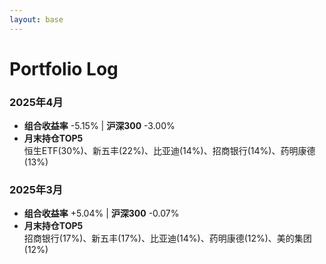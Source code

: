 ```yaml
---
layout: base 
---
```


# Portfolio Log

### 2025年4月
- **组合收益率** -5.15% | **沪深300** -3.00%  
- **月末持仓TOP5**  
恒生ETF(30%)、新五丰(22%)、比亚迪(14%)、招商银行(14%)、药明康德(13%)

### 2025年3月
- **组合收益率** +5.04% | **沪深300** -0.07%  
- **月末持仓TOP5**  
招商银行(17%)、新五丰(17%)、比亚迪(14%)、药明康德(12%)、美的集团(12%)